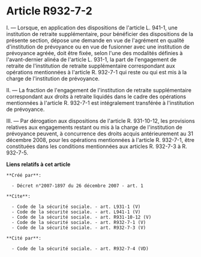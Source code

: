 # Article R932-7-2

I. ― Lorsque, en application des dispositions de l'article L. 941-1, une institution de retraite supplémentaire, pour
bénéficier des dispositions de la présente section, dépose une demande en vue de l'agrément en qualité d'institution de
prévoyance ou en vue de fusionner avec une institution de prévoyance agréée, doit être fixée, selon l'une des modalités
définies à l'avant-dernier alinéa de l'article L. 931-1, la part de l'engagement de retraite de l'institution de retraite
supplémentaire correspondant aux opérations mentionnées à l'article R. 932-7-1 qui reste ou qui est mis à la charge de
l'institution de prévoyance. 

II. ― La fraction de l'engagement de l'institution de retraite supplémentaire correspondant aux droits à retraite liquidés
dans le cadre des opérations mentionnées à l'article R. 932-7-1 est intégralement transférée à l'institution de prévoyance. 

III. ― Par dérogation aux dispositions de l'article R. 931-10-12, les provisions relatives aux engagements restant ou mis à
la charge de l'institution de prévoyance peuvent, à concurrence des droits acquis antérieurement au 31 décembre 2008, pour
les opérations mentionnées à l'article R. 932-7-1, être constituées dans les conditions mentionnées aux articles R. 932-7-3 à
R. 932-7-5.

**Liens relatifs à cet article**

	**Créé par**:

	  - Décret n°2007-1897 du 26 décembre 2007 - art. 1

	**Cite**:

	  - Code de la sécurité sociale. - art. L931-1 (V)
	  - Code de la sécurité sociale. - art. L941-1 (V)
	  - Code de la sécurité sociale. - art. R931-10-12 (V)
	  - Code de la sécurité sociale. - art. R932-7-1 (V)
	  - Code de la sécurité sociale. - art. R932-7-3 (V)

	**Cité par**:

	  - Code de la sécurité sociale. - art. R932-7-4 (VD)
